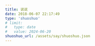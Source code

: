```yaml
---
title: 说说
date: 2018-06-07 22:17:49
type: 'shuoshuo'
# limit:
#   type: date
#   value: 2024-06-20
shuoshuo_url: /assets/say/shuoshuo.json
---
```

